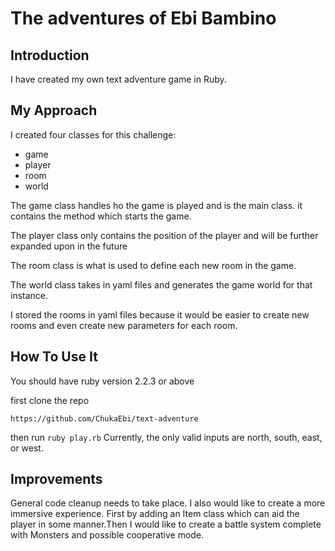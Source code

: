 # **The adventures of Ebi Bambino**

## Introduction

I have created my own text adventure game in Ruby.

## My Approach
I created four classes for this challenge:
 - game
 - player
 - room
 - world

The game class handles ho the game is played and is the main class. it contains the method which starts the game.

The player class only contains the position of the player and will be further expanded upon in the future

The room class is what is used to define each new room in the game.

The world class takes in yaml files and generates the game world for that instance.

I stored the rooms in yaml files because it would be easier to create new rooms and even create new parameters for each room.

## How To Use It

 You should have ruby version 2.2.3 or above

 first clone the repo
 ```
 https://github.com/ChukaEbi/text-adventure
 ```

 then run ```ruby play.rb```
 Currently, the only valid inputs are north, south, east, or west.

## Improvements

General code cleanup needs to take place. I also would like to create a more immersive experience. First by adding an Item class which can aid the player in some manner.Then I would like to create a battle system complete with Monsters and possible cooperative mode.
